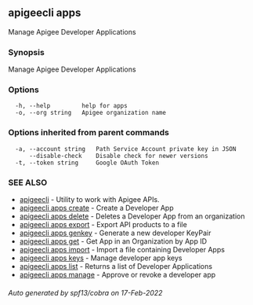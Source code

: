 ## apigeecli apps

Manage Apigee Developer Applications

### Synopsis

Manage Apigee Developer Applications

### Options

```
  -h, --help         help for apps
  -o, --org string   Apigee organization name
```

### Options inherited from parent commands

```
  -a, --account string   Path Service Account private key in JSON
      --disable-check    Disable check for newer versions
  -t, --token string     Google OAuth Token
```

### SEE ALSO

* [apigeecli](apigeecli.md)	 - Utility to work with Apigee APIs.
* [apigeecli apps create](apigeecli_apps_create.md)	 - Create a Developer App
* [apigeecli apps delete](apigeecli_apps_delete.md)	 - Deletes a Developer App from an organization
* [apigeecli apps export](apigeecli_apps_export.md)	 - Export API products to a file
* [apigeecli apps genkey](apigeecli_apps_genkey.md)	 - Generate a new developer KeyPair
* [apigeecli apps get](apigeecli_apps_get.md)	 - Get App in an Organization by App ID
* [apigeecli apps import](apigeecli_apps_import.md)	 - Import a file containing Developer Apps
* [apigeecli apps keys](apigeecli_apps_keys.md)	 - Manage developer app keys
* [apigeecli apps list](apigeecli_apps_list.md)	 - Returns a list of Developer Applications
* [apigeecli apps manage](apigeecli_apps_manage.md)	 - Approve or revoke a developer app

###### Auto generated by spf13/cobra on 17-Feb-2022
